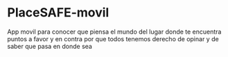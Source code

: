 # PlaceSAFE-movil
App movil para conocer que piensa el mundo del lugar donde te encuentra puntos a favor y en contra por que todos tenemos derecho de opinar y de saber que pasa en donde sea
